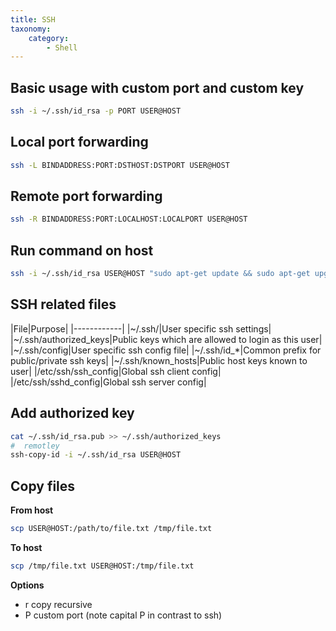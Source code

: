 ```yaml
---
title: SSH
taxonomy:
    category:
        - Shell
---
```


## Basic usage with custom port and custom key
```bash
ssh -i ~/.ssh/id_rsa -p PORT USER@HOST
```

## Local port forwarding
```bash
ssh -L BINDADDRESS:PORT:DSTHOST:DSTPORT USER@HOST
```

## Remote port forwarding
```bash
ssh -R BINDADDRESS:PORT:LOCALHOST:LOCALPORT USER@HOST
```

## Run command on host
```bash
ssh -i ~/.ssh/id_rsa USER@HOST "sudo apt-get update && sudo apt-get upgrade"
```

## SSH related files
|File|Purpose|
|------------|
|~/.ssh/|User specific ssh settings|
|~/.ssh/authorized_keys|Public keys which are allowed to login as this user|
|~/.ssh/config|User specific ssh config file|
|~/.ssh/id_\*|Common prefix for public/private ssh keys|
|~/.ssh/known_hosts|Public host keys known to user|
|/etc/ssh/ssh_config|Global ssh client config|
|/etc/ssh/sshd_config|Global ssh server config|

## Add authorized key
```bash
cat ~/.ssh/id_rsa.pub >> ~/.ssh/authorized_keys
#  remotley
ssh-copy-id -i ~/.ssh/id_rsa USER@HOST
```

## Copy files
**From host**
```bash
scp USER@HOST:/path/to/file.txt /tmp/file.txt
```
**To host**
```bash
scp /tmp/file.txt USER@HOST:/tmp/file.txt
```
**Options**
- r copy recursive
- P custom port (note capital P in contrast to ssh)